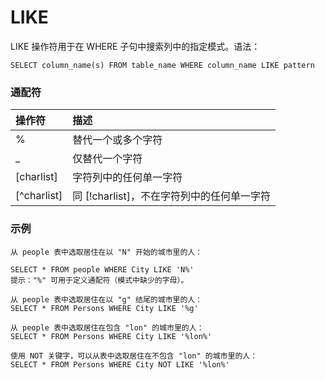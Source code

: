 LIKE
===

LIKE 操作符用于在 WHERE 子句中搜索列中的指定模式。语法：
```
SELECT column_name(s) FROM table_name WHERE column_name LIKE pattern
```

### 通配符

|  操作符  |   描述                                          |
|:------------|:---------------------------------------------|
| %           | 替代一个或多个字符                           |
| _           | 仅替代一个字符                               |
| [charlist]  | 字符列中的任何单一字符                       |
| [^charlist] | 同 [!charlist]，不在字符列中的任何单一字符   |

### 示例

```
从 people 表中选取居住在以 "N" 开始的城市里的人：

SELECT * FROM people WHERE City LIKE 'N%'
提示："%" 可用于定义通配符（模式中缺少的字母）。

从 people 表中选取居住在以 "g" 结尾的城市里的人：
SELECT * FROM Persons WHERE City LIKE '%g'

从 people 表中选取居住在包含 "lon" 的城市里的人：
SELECT * FROM Persons WHERE City LIKE '%lon%'

使用 NOT 关键字，可以从表中选取居住在不包含 "lon" 的城市里的人：
SELECT * FROM Persons WHERE City NOT LIKE '%lon%'
```
